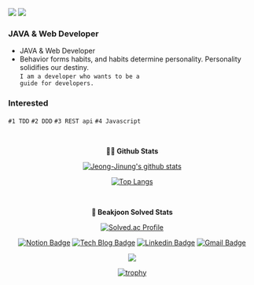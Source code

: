 <img src="https://capsule-render.vercel.app/api?type=waving&color=gradient&height=100&section=header&text=Hi,%20there&fontSize=25&fontAlignY=20" />
<img src="https://capsule-render.vercel.app/api?type=waving&color=gradient&height=100&section=footer" />

### JAVA & Web Developer

- JAVA & Web Developer
- Behavior forms habits, and habits determine personality. Personality solidifies our destiny.<br>
  <code>I am a developer who wants to be a guide for developers.</code>





### Interested

<code>#1 TDD</code>
<code>#2 DDD</code> 
<code>#3 REST api</code>
<code>#4 Javascript</code>

<br>

<div align = center>

<b>🧑‍💻 Github Stats </b>

[![Jeong-Jinung's github stats](https://github-readme-stats.vercel.app/api?username=Jeong-Jinung&show_icons=true&theme=highcontrast)](https://github.com/anuraghazra/github-readme-stats)

[![Top Langs](https://github-readme-stats.vercel.app/api/top-langs/?username=Jeong-Jinung)](https://github.com/anuraghazra/github-readme-stats)

<br>

<b>:runner: Beakjoon Solved Stats </b>

[![Solved.ac Profile](http://mazassumnida.wtf/api/generate_badge?boj=anthony_jeong)](https://solved.ac/anthony_jeong)

[![Notion Badge](https://img.shields.io/badge/-Portpolio-lightgrey?style=flat-square&logo=notion&link=https://devjeong.notion.site/e13049c2bdf74392b2d0ffec1f616599/)](https://devjeong.notion.site/e13049c2bdf74392b2d0ffec1f616599/)
[![Tech Blog Badge](http://img.shields.io/badge/-Tech%20blog-black?style=flat-square&logo=blogger&link=https://polarisdev.tistory.com/)](https://polarisdev.tistory.com/)
[![Linkedin Badge](https://img.shields.io/badge/-LinkedIn-blue?style=flat-square&logo=Linkedin&logoColor=white&link=https://www.linkedin.com/in/jinung-jeong-9580821b1/)](https://www.linkedin.com/in/jinung-jeong-9580821b1/)
[![Gmail Badge](https://img.shields.io/badge/Gmail-d14836?style=flat-square&logo=Gmail&logoColor=white&link=mailto:jinung.dev@gmail.com)](mailto:jinung.dev@gmail.com)

<a href="https://opgc.me/#/users/Jeong-Jinung" target="_blank"><img src="https://api.opgc.me/githubs/users/Jeong-Jinung/tag/?theme=basic" /></a>

[![trophy](https://github-profile-trophy.vercel.app/?username=Jeong-Jinung&theme=nord)](https://github.com/ryo-ma/github-profile-trophy)

</div>





<!--
**Jeong-Jinung/Jeong-Jinung** is a ✨ _special_ ✨ repository because its `README.md` (this file) appears on your GitHub profile.

Here are some ideas to get you started:

- 🔭 I’m currently working on ...
- 🌱 I’m currently learning ...
- 👯 I’m looking to collaborate on ...
- 🤔 I’m looking for help with ...
- 💬 Ask me about ...
- 📫 How to reach me: ...
- 😄 Pronouns: ...
- ⚡ Fun fact: ...
-->
